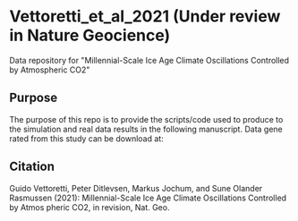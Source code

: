 # Vettoretti_et_al_2021 (Under review in Nature Geocience)
Data repository for "Millennial-Scale Ice Age Climate Oscillations Controlled by Atmospheric CO2"

## Purpose 

The purpose of this repo is to provide the scripts/code used to produce to the simulation and real data results in the following manuscript. Data gene
rated from this study can be download at:

## Citation

Guido Vettoretti, Peter Ditlevsen, Markus Jochum, and Sune Olander Rasmussen (2021): Millennial-Scale Ice Age Climate Oscillations Controlled by Atmos
pheric CO2, in revision, Nat. Geo.

